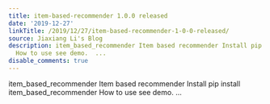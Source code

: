```yaml
---
title: item-based-recommender 1.0.0 released
date: '2019-12-27'
linkTitle: /2019/12/27/item-based-recommender-1-0-0-released/
source: Jiaxiang Li's Blog
description: item_based_recommender Item based recommender Install pip install item_based_recommender
  How to use see demo.  ...
disable_comments: true
---
```

item_based_recommender Item based recommender Install pip install item_based_recommender How to use see demo.  ...